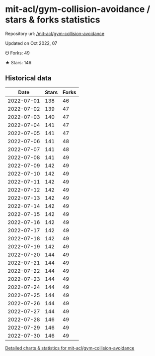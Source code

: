 # mit-acl/gym-collision-avoidance / stars & forks statistics

Repository url: [/mit-acl/gym-collision-avoidance](https://github.com/mit-acl/gym-collision-avoidance)

Updated on Oct 2022, 07

☋ Forks: 49

★ Stars: 146

## Historical data
| Date | Stars | Forks |
|------|-------|-------|
| 2022-07-01 | 138 | 46 | 
| 2022-07-02 | 139 | 47 | 
| 2022-07-03 | 140 | 47 | 
| 2022-07-04 | 141 | 47 | 
| 2022-07-05 | 141 | 47 | 
| 2022-07-06 | 141 | 48 | 
| 2022-07-07 | 141 | 48 | 
| 2022-07-08 | 141 | 49 | 
| 2022-07-09 | 142 | 49 | 
| 2022-07-10 | 142 | 49 | 
| 2022-07-11 | 142 | 49 | 
| 2022-07-12 | 142 | 49 | 
| 2022-07-13 | 142 | 49 | 
| 2022-07-14 | 142 | 49 | 
| 2022-07-15 | 142 | 49 | 
| 2022-07-16 | 142 | 49 | 
| 2022-07-17 | 142 | 49 | 
| 2022-07-18 | 142 | 49 | 
| 2022-07-19 | 142 | 49 | 
| 2022-07-20 | 144 | 49 | 
| 2022-07-21 | 144 | 49 | 
| 2022-07-22 | 144 | 49 | 
| 2022-07-23 | 144 | 49 | 
| 2022-07-24 | 144 | 49 | 
| 2022-07-25 | 144 | 49 | 
| 2022-07-26 | 144 | 49 | 
| 2022-07-27 | 144 | 49 | 
| 2022-07-28 | 146 | 49 | 
| 2022-07-29 | 146 | 49 | 
| 2022-07-30 | 146 | 49 | 


[Detailed charts & statistics for mit-acl/gym-collision-avoidance](https://reviewgithub.com/rep/mit-acl/gym-collision-avoidance)
